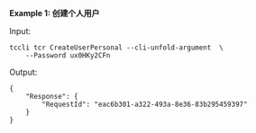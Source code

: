 **Example 1: 创建个人用户**



Input: 

```
tccli tcr CreateUserPersonal --cli-unfold-argument  \
    --Password ux0HKy2CFn
```

Output: 
```
{
    "Response": {
        "RequestId": "eac6b301-a322-493a-8e36-83b295459397"
    }
}
```

